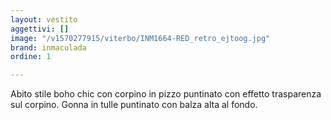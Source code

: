 ```yaml
---
layout: vestito
aggettivi: []
image: "/v1570277915/viterbo/INM1664-RED_retro_ejtoog.jpg"
brand: inmaculada
ordine: 1

---
```

Abito stile boho chic con corpino in pizzo puntinato con effetto trasparenza sul corpino. Gonna in tulle puntinato con balza alta al fondo.